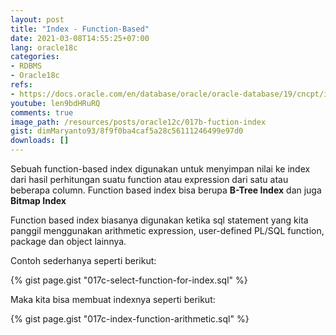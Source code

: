 ```yaml
---
layout: post
title: "Index - Function-Based"
date: 2021-03-08T14:55:25+07:00
lang: oracle18c
categories:
- RDBMS
- Oracle18c
refs: 
- https://docs.oracle.com/en/database/oracle/oracle-database/19/cncpt/indexes-and-index-organized-tables.html#GUID-9AD7651D-0F0D-4FC6-A984-5845F0224EE6
youtube: len9bdHRuRQ
comments: true
image_path: /resources/posts/oracle12c/017b-fuction-index
gist: dimMaryanto93/8f9f0ba4caf5a28c56111246499e97d0
downloads: []
---
```


Sebuah function-based index digunakan untuk menyimpan nilai ke index dari hasil perhitungan suatu function atau expression dari satu atau beberapa column. Function based index bisa berupa **B-Tree Index** dan juga **Bitmap Index**

Function based index biasanya digunakan ketika sql statement yang kita panggil menggunakan arithmetic expression, user-defined PL/SQL function, package dan object lainnya.

Contoh sederhanya seperti berikut:

{% gist page.gist "017c-select-function-for-index.sql" %}

Maka kita bisa membuat indexnya seperti berikut:

{% gist page.gist "017c-index-function-arithmetic.sql" %}